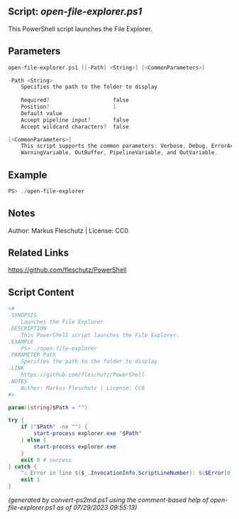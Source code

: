 ## Script: *open-file-explorer.ps1*

This PowerShell script launches the File Explorer.

## Parameters
```powershell
open-file-explorer.ps1 [[-Path] <String>] [<CommonParameters>]

-Path <String>
    Specifies the path to the folder to display
    
    Required?                    false
    Position?                    1
    Default value                
    Accept pipeline input?       false
    Accept wildcard characters?  false

[<CommonParameters>]
    This script supports the common parameters: Verbose, Debug, ErrorAction, ErrorVariable, WarningAction, 
    WarningVariable, OutBuffer, PipelineVariable, and OutVariable.
```

## Example
```powershell
PS> ./open-file-explorer

```

## Notes
Author: Markus Fleschutz | License: CC0

## Related Links
https://github.com/fleschutz/PowerShell

## Script Content
```powershell
<#
.SYNOPSIS
	Launches the File Explorer
.DESCRIPTION
	This PowerShell script launches the File Explorer.
.EXAMPLE
	PS> ./open-file-explorer
.PARAMETER Path
	Specifies the path to the folder to display 
.LINK
	https://github.com/fleschutz/PowerShell
.NOTES
	Author: Markus Fleschutz | License: CC0
#>

param([string]$Path = "")

try {
	if ("$Path" -ne "") {
		start-process explorer.exe "$Path"
	} else {
		start-process explorer.exe
	}
	exit 0 # success
} catch {
	"⚠️ Error in line $($_.InvocationInfo.ScriptLineNumber): $($Error[0])"
	exit 1
}
```

*(generated by convert-ps2md.ps1 using the comment-based help of open-file-explorer.ps1 as of 07/29/2023 09:55:13)*
